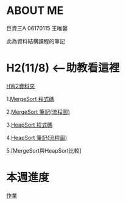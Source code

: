 # ABOUT ME
巨資三A 06170115 王唯馨

此為資料結構課程的筆記

# H2(11/8) <--助教看這裡

[HW2資料夾](https://github.com/wangweihsin/learning-note/tree/master/HW2)

1.[MergeSort 程式碼](https://github.com/wangweihsin/learning-note/blob/master/HW2/merge_sort_06170115.py)

2.[MergeSort 筆記(流程圖)](https://nbviewer.jupyter.org/github/wangweihsin/learning-note/blob/master/HW2/merge%20sort%E7%AD%86%E8%A8%98.ipynb)

3.[HeapSort 程式碼](https://github.com/wangweihsin/learning-note/blob/master/HW2/heap_sort_06170115.py)

4.[HeapSort 筆記(流程圖)](https://nbviewer.jupyter.org/github/wangweihsin/learning-note/blob/master/HW2/HeapSort%20%E7%AD%86%E8%A8%98.ipynb)

5.[MergeSort與HeapSort比較]

# 本週進度

[作業](https://github.com/wangweihsin/learning-note/tree/master/HW2)
